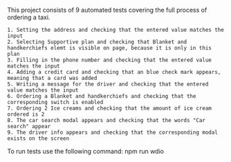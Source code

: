 
This project consists of 9 automated tests covering the full process of ordering a taxi.

    1. Setting the address and checking that the entered value matches the input
    2. Selecting Supportive plan and checking that Blanket and handkerchiefs elemt is visible on page, because it is only in this plan
    3. Filling in the phone number and checking that the entered value matches the input
    4. Adding a credit card and checking that an blue check mark appears, meaning that a card was added
    5. Writing a message for the driver and checking that the entered value matches the input
    6. Ordering a Blanket and handkerchiefs and checking that the corresponding switch is enabled
    7. Ordering 2 Ice creams and checking that the amount of ice cream ordered is 2
    8. The car search modal appears and checking that the words "Car search" appear
    9. The driver info appears and checking that the corresponding modal exists on the screen

To run tests use the following command: npm run wdio
    

    
